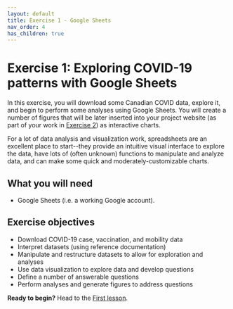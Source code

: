 ```yaml
---
layout: default
title: Exercise 1 - Google Sheets
nav_order: 4
has_children: true
---
```


# Exercise 1: Exploring COVID-19 patterns with Google Sheets
In this exercise, you will download some Canadian COVID data, explore it, and begin to perform some analyses using Google Sheets. You will create a number of figures that will be later inserted into your project website (as part of your work in [Exercise 2](exercise2)) as interactive charts. 

For a lot of data analysis and visualization work, spreadsheets are an excellent place to start--they provide an intuitive visual interface to explore the data, have lots of (often unknown) functions to manipulate and analyze data, and can make some quick and moderately-customizable charts.

## What you will need
- Google Sheets (i.e. a working Google account). 

## Exercise objectives 
- Download COVID-19 case, vaccination, and mobility data 
- Interpret datasets (using reference documentation)
- Manipulate and restructure datasets to allow for exploration and analyses
- Use data visualization to explore data and develop questions
- Define a number of answerable questions
- Perform analyses and generate figures to address questions

**Ready to begin?** Head to the [First lesson](google-sheets1). 

<!--


## Workshop recording

<iframe height="480" width="853" allowfullscreen frameborder=0 src="https://echo360.ca/media/4378b2ec-7d0c-4632-a1e4-5a8076a494da/public?autoplay=false&automute=false"></iframe>

View the original [here](https://echo360.ca/media/4378b2ec-7d0c-4632-a1e4-5a8076a494da/public).


## Workshop slides

<div style="position:relative;padding-top:66.25%;">
<iframe src="//docs.google.com/viewer?url=https://github.com/scds/intro-tableau/raw/main/assets/docs/tableau_20201118.pdf?dl=0&hl=en_US&embedded=true" class="gde-frame" style="position:absolute;top:0;left:0;width:100%;height:100%;border:none;" scrolling="no"></iframe>
</div>
[Download as a PDF](https://github.com/scds/intro-tableau/raw/main/assets/docs/tableau_20201118.pdf)
<br>

## Worksheets
**Coming soon!**

-->
